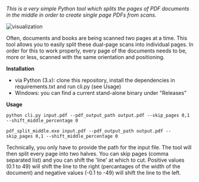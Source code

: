 *This is a very simple Python tool which splits the pages of PDF documents in the middle in order to create single page PDFs from scans.*

![visualization](https://user-images.githubusercontent.com/16179317/63167497-cd314700-c031-11e9-9347-c09484794ebe.png)

Often, documents and books are being scanned two pages at a time. This tool allows you to easily split these dual-page scans into individual pages. In order for this to work properly, every page of the documents needs to be, more or less, scanned with the same orientation and positioning.

**Installation**

- via Python (3.x): clone this repository, install the dependencies in requirements.txt and run cli.py (see Usage)
- Windows: you can find a current stand-alone binary under "Releases"

**Usage**

    python cli.py input.pdf --pdf_output_path output.pdf --skip_pages 0,1 --shift_middle_percentage 0

    pdf_split_middle.exe input.pdf --pdf_output_path output.pdf --skip_pages 0,1 --shift_middle_percentage 0
  
Technically, you only have to provide the path for the input file. The tool will then split every page into two halves.
You can skip pages (comma separated list) and you can shift the 'line' at which to cut. Positive values (0.1 to 49) will shift the line to the right (percantages of the width of the document) and negative values (-0.1 to -49) will shift the line to the left.
